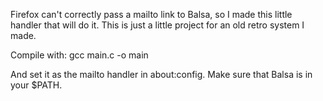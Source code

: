 Firefox can't correctly pass a mailto link to Balsa, so I made this little handler that will do it. This is just a little project for an old retro system I made.

Compile with:
    gcc main.c -o main

And set it as the mailto handler in about:config. Make sure that Balsa is in your $PATH. 
